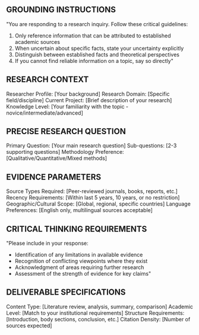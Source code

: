 ## GROUNDING INSTRUCTIONS
"You are responding to a research inquiry. Follow these critical guidelines:
1. Only reference information that can be attributed to established academic sources
2. When uncertain about specific facts, state your uncertainty explicitly
3. Distinguish between established facts and theoretical perspectives
4. If you cannot find reliable information on a topic, say so directly"

## RESEARCH CONTEXT
Researcher Profile: [Your background]
Research Domain: [Specific field/discipline]
Current Project: [Brief description of your research]
Knowledge Level: [Your familiarity with the topic - novice/intermediate/advanced]

## PRECISE RESEARCH QUESTION
Primary Question: [Your main research question]
Sub-questions: [2-3 supporting questions]
Methodology Preference: [Qualitative/Quantitative/Mixed methods]

## EVIDENCE PARAMETERS
Source Types Required: [Peer-reviewed journals, books, reports, etc.]
Recency Requirements: [Within last 5 years, 10 years, or no restriction]
Geographic/Cultural Scope: [Global, regional, specific countries]
Language Preferences: [English only, multilingual sources acceptable]

## CRITICAL THINKING REQUIREMENTS
"Please include in your response:
- Identification of any limitations in available evidence
- Recognition of conflicting viewpoints where they exist
- Acknowledgment of areas requiring further research
- Assessment of the strength of evidence for key claims"

## DELIVERABLE SPECIFICATIONS
Content Type: [Literature review, analysis, summary, comparison]
Academic Level: [Match to your institutional requirements]
Structure Requirements: [Introduction, body sections, conclusion, etc.]
Citation Density: [Number of sources expected]

